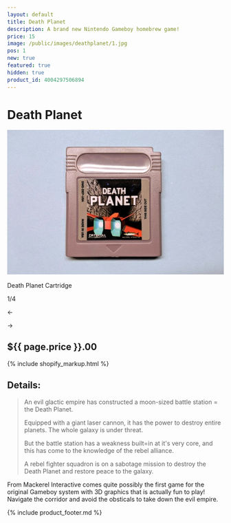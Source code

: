 ```yaml
---
layout: default
title: Death Planet
description: A brand new Nintendo Gameboy homebrew game!
price: 15
image: /public/images/deathplanet/1.jpg
pos: 1
new: true
featured: true
hidden: true
product_id: 4004297506894
---
```

# Death Planet

<div class="gallery">
	<img src="/public/images/deathplanet/1.jpg" alt="Death Planet Cartridge" id="gallery_image" onclick="cycle(1); return false;">
	<p id="gallery_subtitle">Death Planet Cartridge</p>
	<p id="gallery_pos_text">1/4</p>
	<div id="gallery_nav">
		<p id="gallery_nav_left" onclick="cycle(0); return false;">←</p>
		<p id="gallery_nav_right" onclick="cycle(1); return false;">→</p>
	</div>
</div>

## ${{ page.price }}.00

{% include shopify_markup.html %}

## Details:

>An evil glactic empire has constructed a moon-sized battle station = the Death Planet.
>
>Equipped with a giant laser cannon, it has the power to destroy entire planets. The whole galaxy is under threat.
>
>But the battle station has a weakness built=in at it's very core, and this has come to the knowledge of the rebel alliance.
>
>A rebel fighter squadron is on a sabotage mission to destroy the Death Planet and restore peace to the galaxy.

From Mackerel Interactive comes quite possibly the first game for the original Gameboy system with 3D graphics that is actually fun to play! Navigate the corridor and avoid the obsticals to take down the evil empire.

{% include product_footer.md %}

<script src="{{ site.baseurl }}public/js/deathplanetgallery.js"></script>
